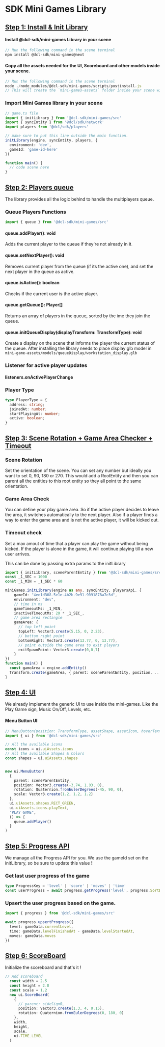 # SDK Mini Games Library


## [Step 1: Install & Init Library](https://github.com/decentraland/sdk-mini-games/pull/19/files)

#### Install @dcl-sdk/mini-games Library in your scene
```ts
// Run the following command in the scene terminal
npm install @dcl-sdk/mini-games@next
```
#### Copy all the assets needed for the UI, Scoreboard and other models inside your scene.
```ts
// Run the following command in the scene terminal
node ./node_modules/@dcl-sdk/mini-games/scripts/postinstall.js
// This will create the `mini-games-assets` folder inside your scene with all the models that the library uses.
```

### Import Mini Games library in your scene
```ts
// game.ts file
import { initLibrary } from '@dcl-sdk/mini-games/src'
import { syncEntity } from '@dcl/sdk/network'
import players from '@dcl/sdk/players'

// make sure to put this line outside the main function.
initLibrary(engine, syncEntity, players, {
  environment: 'dev',
  gameId: 'game-id-here'
})

function main() {
  // code scene here
}
```

## [Step 2: Players queue](https://github.com/decentraland/sdk-mini-games/pull/20/files)

The library provides all the logic behind to handle the multiplayers queue.


### Queue Players Functions
```ts
import { queue } from '@dcl-sdk/mini-games/src'
```

#### queue.addPlayer(): void
Adds the current player to the queue if they're not already in it.

#### queue.setNextPlayer(): void
Removes current player from the queue (if its the active one), and set the next player in the queue as active.

#### queue.isActive(): boolean
Checks if the current user is the active player.

#### queue.getQueue(): Player[]
Returns an array of players in the queue, sorted by the ime they join the queue.

#### queue.initQueueDisplay(displayTransform: TransformType): void
Create a display on the scene that informs the player the current status of the queue.
After installing the library needs to place display glb model in `mini-game-assets/models/queueDisplay/workstation_display.glb`

### Listener for active player updates
#### listeners.onActivePlayerChange

### Player Type

```typescript
type PlayerType = {
  address: string;
  joinedAt: number;
  startPlayingAt: number;
  active: boolean;
}
```

## [Step 3: Scene Rotation + Game Area Checker + Timeout](https://github.com/decentraland/sdk-mini-games/pull/21/files)

### Scene Rotation
Set the orientation of the scene. You can set any number but ideally you want to set 0, 90, 180 or 270.
This would add a RootEntity and then you can parent all the entities to this root entity so they all point to the same orientation.


### Game Area Check
You can define your play game area. So if the active player decides to leave the area, it switches automatically to the next player.
Also if a player finds a way to enter the game area and is not the active player, it will be kicked out.

### Timeout check
Set a max amout of time that a player can play the game without being kicked.
If the player is alone in the game, it will continue playing till a new user arrives.


This can be done by passing extra params to the initLibrary
```ts
import { initLibrary, sceneParentEntity } from '@dcl-sdk/mini-games/src'
const _1_SEC = 1000
const _1_MIN = _1_SEC * 60

miniGames.initLibrary(engine as any, syncEntity, playersApi, {
    gameId: "4ee1d308-5e1e-4b2b-9e91-9091878a7e3d",
    environment: "dev",
    // time in ms
    gameTimeoutMs: _1_MIN,
    inactiveTimeoutMs: 20 * _1_SEC_,
    // game area rectangle
    gameArea: {
      // top left point
      topLeft: Vector3.create(5.15, 0, 2.23),
      // bottom right point
      bottomRight: Vector3.create(13.77, 0, 13.77),
      // point outside the game area to exit players
      exitSpawnPoint: Vector3.create(0,0,7)
    }
})
function main() {
  const gameArea = engine.addEntity()
  Transform.create(gameArea, { parent: sceneParentEntity, position, ...etc })
}
```

## [Step 4: UI](https://github.com/decentraland/sdk-mini-games/pull/22/files)

We already implement the generic UI to use inside the mini-games. Like the Play Game sign, Music On/Off, Levels, etc.

#### Menu Button UI

```ts
// MenuButton(position: TransformType, assetShape, assetIcon, hoverText, callback, enabledByDefault (optional), releaseTime (optional) )
import { ui } from '@dcl-sdk/mini-games/src'

// All the available icons
const icons = ui.uiAssets.icons
// All the available Shapes & Colors
const shapes = ui.uiAssets.shapes


new ui.MenuButton(
  {
    parent: sceneParentEntity,
    position: Vector3.create(-3.74, 1.03, 0),
    rotation: Quaternion.fromEulerDegrees(-45, 90, 0),
    scale: Vector3.create(1.2, 1.2, 1.2)
  },
  ui.uiAssets.shapes.RECT_GREEN,
  ui.uiAssets.icons.playText,
  "PLAY GAME",
  () => {
    queue.addPlayer()
  }
)
```

## [Step 5: Progress API](https://github.com/decentraland/sdk-mini-games/pull/23/files)
We manage all the Progress API for you. We use the gameId set on the initLibrary, so be sure to update this value !

### Get last user progress of the game
```ts
type ProgressKey = 'level' | 'score' | 'moves' | 'time'
const userProgress = await progress.getProgress('level', progress.SortDirection.DESC, 1)
```

### Upsert the user progress based on the game.
```ts
import { progress } from '@dcl-sdk/mini-games/src'

await progress.upsertProgress({
  level: gameData.currentLevel,
  time: gameData.levelFinishedAt - gameData.levelStartedAt,
  moves: gameData.moves
})
```

## [Step 6: ScoreBoard](https://github.com/decentraland/sdk-mini-games/pull/24/files)
Initialize the scoreboard and that's it !
```ts
// Add scoreboard
  const width = 2.5
  const height = 2.8
  const scale = 1.2
  new ui.ScoreBoard(
    {
      // parent: sideSignB,
      position: Vector3.create(1.3, 4, 0.15),
      rotation: Quaternion.fromEulerDegrees(0, 180, 0)
    },
    width,
    height,
    scale,
    ui.TIME_LEVEL
  )

```